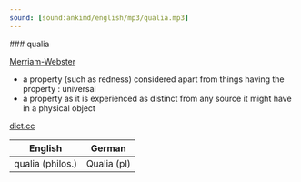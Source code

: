 ```yaml
---
sound: [sound:ankimd/english/mp3/qualia.mp3]
---
```


\### qualia

[Merriam-Webster](https://www.merriam-webster.com/dictionary/qualia)

- a property (such as redness) considered apart from things having the property : universal
- a property as it is experienced as distinct from any source it might have in a physical object

[dict.cc](https://www.dict.cc/qualia)

| English        | German       |
| -------------- | ------------ |
| qualia (philos.) | Qualia (pl) |

